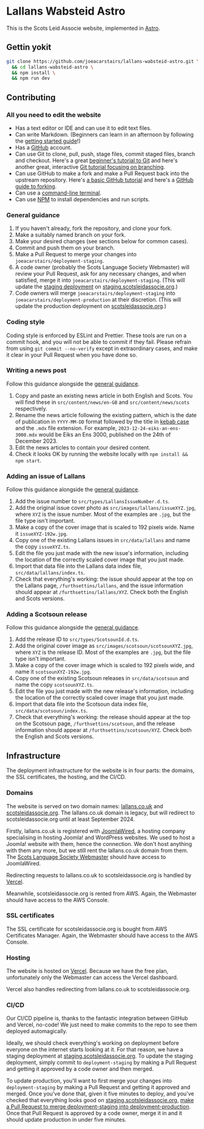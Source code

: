 # Lallans Wabsteid Astro

This is the Scots Leid Associe website, implemented in [Astro](https://astro.build/).

## Gettin yokit

```bash
git clone https://github.com/joeacarstairs/lallans-wabsteid-astro.git \
  && cd lallans-wabsteid-astro \
  && npm install \
  && npm run dev
```

## Contributing

### All you need to edit the website

- Has a text editor or IDE and can use it to edit text files.
- Can write Markdown. (Beginners can learn in an afternoon by following the
  [getting started guide](https://www.markdownguide.org/getting-started/)!)
- Has a [GitHub](https://github.com/join) account.
- Can use Git to clone, pull, push, stage files, commit staged files, branch and checkout. Here's a
  great [beginner's tutorial to Git](https://www.atlassian.com/git) and here's another great,
  interactive [Git tutorial focusing on branching](https://learngitbranching.js.org/).
- Can use GitHub to make a fork and make a Pull Request back into the upstream repository. Here's
  [a basic GitHub tutorial](https://docs.github.com/en/get-started/quickstart/hello-world) and
  here's a [GitHub guide to forking](https://docs.github.com/en/get-started/quickstart/fork-a-repo).
- Can use a [command-line terminal](https://www.freecodecamp.org/news/command-line-for-beginners/).
- Can use [NPM](https://nodesource.com/blog/an-absolute-beginners-guide-to-using-npm/) to install
  dependencies and run scripts.

### General guidance

1. If you haven't already, fork the repository, and clone your fork.
2. Make a suitably named branch on your fork.
3. Make your desired changes (see sections below for common cases).
4. Commit and push them on your branch.
5. Make a Pull Request to merge your changes into `joeacarstairs/deployment-staging`.
6. A code owner (probably the Scots Language Society Webmaster) will review your Pull Request, ask
   for any necessary changes, and when satisfied, merge it into `joeacarstairs/deployment-staging`.
   (This will update the [staging deployment](#cicd) on
   [staging.scotsleidassocie.org](https://staging.scotsleidassocie.org).)
7. Code owners will merge `joeacarstairs/deployment-staging` into
   `joeacarstairs/deployment-production` at their discretion. (This will update the production
   deployment on [scotsleidassocie.org](https://scotsleidassocie.org).)

### Coding style

Coding style is enforced by ESLint and Prettier. These tools are run on a commit hook, and you will
not be able to commit if they fail. Please refrain from using `git commit --no-verify` except in
extraordinary cases, and make it clear in your Pull Request when you have done so.

### Writing a news post

Follow this guidance alongside the [general guidance](#general-guidance).

1. Copy and paste an existing news article in both English and Scots. You will find these in
   `src/content/news/en-GB` and `src/content/news/scots` respectively.
2. Rename the news article following the existing pattern, which is the date of publication in
   `YYYY-MM-DD` format followed by the title in
   [kebab case](https://www.freecodecamp.org/news/snake-case-vs-camel-case-vs-pascal-case-vs-kebab-case-whats-the-difference/#whatiskebabcaseanamekebabcasea)
   and the `.mdx` file extension. For example, `2023-12-24-eiks-an-ens-3000.mdx` would be Eiks an
   Ens 3000, published on the 24th of December 2023.
3. Edit the news articles to contain your desired content.
4. Check it looks OK by running the website locally with `npm install && npm start`.

### Adding an issue of Lallans

Follow this guidance alongside the [general guidance](#general-guidance).

1. Add the issue number to `src/types/LallansIssueNumber.d.ts`.
2. Add the original issue cover photo as `src/images/lallans/issueXYZ.jpg`, where `XYZ` is the issue
   number. Most of the examples are `.jpg`, but the file type isn't important.
3. Make a copy of the cover image that is scaled to 192 pixels wide. Name it `issueXYZ-192w.jpg`.
4. Copy one of the existing Lallans issues in `src/data/lallans` and name the copy `issueXYZ.ts`.
5. Edit the file you just made with the new issue's information, including the location of the
   correctly scaled cover image that you just made.
6. Import that data file into the Lallans data index file, `src/data/lallans/index.ts`.
7. Check that everything's working: the issue should appear at the top on the Lallans page,
   `/furthsettins/lallans`, and the issue information should appear at `/furthsettins/lallans/XYZ`.
   Check both the English and Scots versions.

### Adding a Scotsoun release

Follow this guidance alongside the [general guidance](#general-guidance).

1. Add the release ID to `src/types/ScotsounId.d.ts`.
2. Add the original cover image as `src/images/scotsoun/scotsounXYZ.jpg`, where `XYZ` is the release
   ID. Most of the examples are `.jpg`, but the file type isn't important.
3. Make a copy of the cover image which is scaled to 192 pixels wide, and name it
   `scotsounXYZ-192w.jpg`.
4. Copy one of the existing Scotsoun releases in `src/data/scotsoun` and name the copy
   `scotsounXYZ.ts`.
5. Edit the file you just made with the new release's information, including the location of the
   correctly scaled cover image that you just made.
6. Import that data file into the Scotsoun data index file, `src/data/scotsoun/index.ts`.
7. Check that everything's working: the release should appear at the top on the Scotsoun page,
   `/furthsettins/scotsoun`, and the release information should appear at
   `/furthsettins/scotsoun/XYZ`. Check both the English and Scots versions.

## Infrastructure

The deployment infrastructure for the website is in four parts: the domains, the SSL certificates,
the hosting, and the CI/CD.

### Domains

The website is served on two domain names: [lallans.co.uk](https://www.lallans.co.uk) and
[scotsleidassocie.org](https://scotsleidassocie.org). The lallans.co.uk domain is legacy, but will
redirect to scotsleidassocie.org until at least September 2024.

Firstly, lallans.co.uk is registered with [JoomlaWired](https://www.joomlawired.com), a hosting
company specialising in hosting Joomla! and WordPress websites. We used to host a Joomla! website
with them, hence the connection. We don't host anything with them any more, but we still rent the
lallans.co.uk domain from them. The [Scots Language Society Webmaster](mailto:lallans@hotmail.co.uk)
should have access to JoomlaWired.

Redirecting requests to lallans.co.uk to scotsleidassocie.org is handled by [Vercel](#hosting).

Meanwhile, scotsleidassocie.org is rented from AWS. Again, the Webmaster should have access to the
AWS Console.

### SSL certificates

The SSL certificate for scotsleidassocie.org is bought from AWS Certificates Manager. Again, the
Webmaster should have access to the AWS Console.

### Hosting

The website is hosted on [Vercel](https://vercel.com/sycamost/lallans-wabsteid-astro). Because we
have the free plan, unfortunately only the Webmaster can access the Vercel dashboard.

Vercel also handles redirecting from lallans.co.uk to scotsleidassocie.org.

### CI/CD

Our CI/CD pipeline is, thanks to the fantastic integration between GitHub and Vercel, no-code! We
just need to make commits to the repo to see them deployed automagically.

Ideally, we should check everything's working on deployment before everyone on the internet starts
looking at it. For that reason, we have a staging deployment at
[staging.scotsleidassocie.org](https://staging.scotsleidassocie.org). To update the staging
deployment, simply commit to `deployment-staging` by making a Pull Request and getting it approved
by a code owner and then merged.

To update production, you'll want to first merge your changes into `deployment-staging` by making a
Pull Request and getting it approved and merged. Once you've done that, given it five minutes to
deploy, and you've checked that everything looks good on
[staging.scotsleidassocie.org](https://staging.scotsleidassocie.org),
[make a Pull Request to merge deployment-staging into deployment-production](https://github.com/joeacarstairs/lallans-wabsteid-astro/compare/deployment-production...deployment-staging).
Once that Pull Request is approved by a code owner, merge it in and it should update production in
under five minutes.

